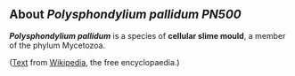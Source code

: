 About *Polysphondylium pallidum PN500* 
--------------------------------------



***Polysphondylium pallidum*** is a species of **cellular slime mould**,
a member of the phylum Mycetozoa.

([Text](http://en.wikipedia.org/wiki/Polysphondylium_pallidum) from
[Wikipedia](http://en.wikipedia.org/), the free encyclopaedia.)
